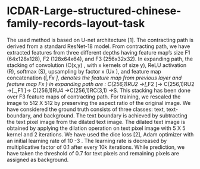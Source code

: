 # ICDAR-Large-structured-chinese-family-records-layout-task


The used method is based on U-net architecture [1]. The contracting path is derived from a standard ResNet-18 model. From contracting path, we have extracted features from three different depths having feature map’s size F1 (64x128x128), F2 (128x64x64), and F3 (256x32x32). In expanding path, the stacking of convolution (C(x,y) , with x kernels of size y), 
ReLU activation (R), softmax (S), upsampling by factor x (Ux ), and feature map concatenation ([_,Fx ], denotes the feature map from previous layer and feature map Fx ) in expanding path are : C(256,1)RU2 ->[_,F2 ]-> C(256,1)RU2 ->[_,F1 ]-> C(256,1)RU4 ->C(256,1)RC(3,1) ->S. This stacking has been done over F3 feature maps of contracting path. For training, we rescaled the image to 512 X 512 by preserving the aspect ratio of the original image. We have considered the ground truth consists of three classes: text, text-boundary, and background. The text boundary is achieved by subtracting the text pixel image from the dilated text image. The dilated text image is obtained by applying the dilation operation on text pixel image with 5 X 5 kernel and 2 iterations. We have used the dice loss [2], Adam optimizer with an initial learning rate of 10 -3
. The learning rate is decreased by multiplicative factor of 0.1 after every 10k iterations. While prediction, we have taken the threshold of 0.7 for text pixels and remaining pixels are assigned as background.
